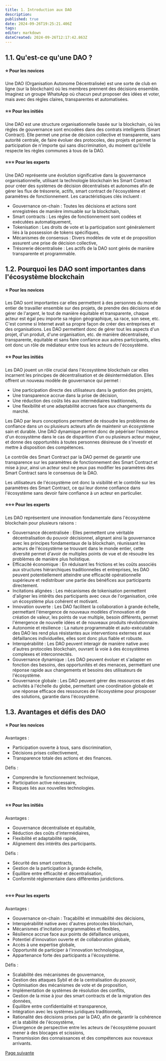 ```yaml
---
title: 1. Introduction aux DAO
description: 
published: true
date: 2024-09-26T19:25:21.406Z
tags: 
editor: markdown
dateCreated: 2024-09-26T12:17:42.863Z
---
```


## **1.1. Qu'est-ce qu'une DAO ?**

#### **⭐ Pour les novices**

Une DAO (Organisation Autonome Décentralisée) est une sorte de club en ligne (sur la blockchain) où les membres prennent des décisions ensemble. Imaginez un groupe WhatsApp où chacun peut proposer des idées et voter, mais avec des règles claires, transparentes et automatisées.

#### **⭐⭐ Pour les initiés**

Une DAO est une structure organisationnelle basée sur la blockchain, où les règles de gouvernance sont encodées dans des contrats intelligents (Smart Contract). Elle permet une prise de décision collective et transparente, sans autorité centrale, de faire évoluer des protocoles, des projets et permet la participation de n'importe qui sans discrimination, du moment qu'il/elle respecte les règles communes à tous de la DAO.

#### **⭐⭐⭐ Pour les experts**

Une DAO représente une évolution significative dans la gouvernance organisationnelle, utilisant la technologie blockchain les Smart Contract pour créer des systèmes de décision décentralisés et autonomes afin de gérer les flux de trésorerie, actifs, smart contract de l'écosystème et paramètres de fonctionnement. Les caractéristiques clés incluent :

-   Gouvernance on-chain : Toutes les décisions et actions sont enregistrées de manière immuable sur la blockchain,
-   Smart contracts : Les règles de fonctionnement sont codées et exécutées automatiquement,
-   Tokenisation : Les droits de vote et la participation sont généralement liés à la possession de tokens spécifiques,
-   Mécanismes de consensus : Divers modèles de vote et de proposition assurent une prise de décision collective,
-   Trésorerie décentralisée : Les actifs de la DAO sont gérés de manière transparente et programmable.

## **1.2. Pourquoi les DAO sont importantes dans l'écosystème blockchain**

#### **⭐ Pour les novices**

Les DAO sont importantes car elles permettent à des personnes du monde entier de travailler ensemble sur des projets, de prendre des décisions et de gérer de l'argent, le tout de manière équitable et transparente, chaque acteur est égal peu importe sa région géographique, sa race, son sexe, etc. C'est comme si Internet avait sa propre façon de créer des entreprises et des organisations. Les DAO permettent donc de gérer tout les aspects d'un projet, d'un produit, d'une organisation, etc. de manière décentralisée, transparente, équitable et sans faire confiance aux autres participants, elles ont donc un rôle de médiateur entre tous les acteurs de l'écosystème.

#### **⭐⭐ Pour les initiés**

Les DAO jouent un rôle crucial dans l'écosystème blockchain car elles incarnent les principes de décentralisation et de désintermédiation. Elles offrent un nouveau modèle de gouvernance qui permet :

-   Une participation directe des utilisateurs dans la gestion des projets,
-   Une transparence accrue dans la prise de décision,
-   Une réduction des coûts liés aux intermédiaires traditionnels,
-   Une flexibilité et une adaptabilité accrues face aux changements du marché.

Les DAO par leurs conceptions permettent de résoudre les problèmes de confiance dans un ou plusieurs acteurs afin de maintenir un écosystème sain et durable. Une DAO dynamique permet donc de pépériser l'existence d'un écosystème dans le cas de disparition d'un ou plusieurs acteur majeur, et donne des opportunités à toutes personnes désireuse de s'investir et mettre à disposition des compétences.

Le contrôle des Smart Contract par la DAO permet de garantir une transparence sur les paramètres de fonctionnement des Smart Contract et mise à jour, ainsi un acteur seul ne peux pas modifier les paramètres des Smart Contract sans le consensus de la DAO.

Les utilisateurs de l'écosystème ont donc la visibilité et le contrôle sur les paramètres des Smart Contract, ce qui leur donne confiance dans l'écosystème sans devoir faire confiance à un acteur en particulier.

#### **⭐⭐⭐ Pour les experts**

Les DAO représentent une innovation fondamentale dans l'écosystème blockchain pour plusieurs raisons :

-   Gouvernance décentralisée : Elles permettent une véritable décentralisation du pouvoir décisionnel, alignant ainsi la gouvernance avec les principes fondamentaux de la blockchain, réunissant les acteurs de l'écosystème se trouvant dans le monde entier, cette diversité permet d'avoir de multiples points de vue et de résoudre les problèmes de manière plus holistique.
-   Efficacité économique : En réduisant les frictions et les coûts associés aux structures hiérarchiques traditionnelles et entreprises, les DAO peuvent potentiellement atteindre une efficacité opérationnelle supérieure et redistribuer une partie des bénéfices aux participants directement.
-   Incitations alignées : Les mécanismes de tokenisation permettent d'aligner les intérêts des participants avec ceux de l'organisation, crée un écosystème plus cohérent et motivant.
-   Innovation ouverte : Les DAO facilitent la collaboration à grande échelle, permettant l'émergence de nouveaux modèles d'innovation et de création de valeur, les points de vue multiple, besoin différents, permet l'émergence de nouvelle idées et de nouveaux produits révolutionnaire.
-   Autonomie et résilience : La nature programmable et auto-exécutable des DAO les rend plus résistantes aux interventions externes et aux défaillances individuelles, elles sont donc plus fiable et robuste.
-   Interopérabilité : Les DAO peuvent interagir de manière native avec d'autres protocoles blockchain, ouvrant la voie à des écosystèmes complexes et interconnectés.
-   Gouvernance dynamique : Les DAO peuvent évoluer et s'adapter en fonction des besoins, des opportunités et des menaces, permettant une réponse rapide aux changements et besoins des utilisateurs de l'écosystème.
-   Gouvernance globale : Les DAO peuvent gérer des ressources et des activités à l'échelle du globe, permettant une coordination globale et une réponse efficace des ressources de l'écosystème pour prosposer des solutions, garantie dans l'écosystème.

## **1.3. Avantages et défis des DAO**

#### **⭐ Pour les novices**

Avantages :

-   Participation ouverte à tous, sans discrimination,
-   Décisions prises collectivement,
-   Transparence totale des actions et des finances.

Défis :

-   Comprendre le fonctionnement technique,
-   Participation active nécessaire,
-   Risques liés aux nouvelles technologies.  
     

#### **⭐⭐ Pour les initiés**

Avantages :

-   Gouvernance décentralisée et équitable,
-   Réduction des coûts d'intermédiaires,
-   Flexibilité et adaptabilité rapide,
-   Alignement des intérêts des participants.

Défis :

-   Sécurité des smart contracts,
-   Gestion de la participation à grande échelle,
-   Équilibre entre efficacité et décentralisation,
-   Conformité réglementaire dans différentes juridictions.  
     

#### **⭐⭐⭐ Pour les experts**

Avantages :

-   Gouvernance on-chain : Traçabilité et immuabilité des décisions,
-   Interopérabilité native avec d'autres protocoles blockchain,
-   Mécanismes d'incitation programmables et flexibles,
-   Résilience accrue face aux points de défaillance uniques,
-   Potentiel d'innovation ouverte et de collaboration globale,
-   Accès à une expertise globale,
-   Opportunité de participer à l'innovation technologique,
-   Appartenance forte des participants a l'écosystème.

Défis :

-   Scalabilité des mécanismes de gouvernance,
-   Gestion des attaques Sybil et de la centralisation du pouvoir,
-   Optimisation des mécanismes de vote et de proposition,
-   Implémentation de systèmes de résolution des conflits,
-   Gestion de la mise à jour des smart contracts et de la migration des données,
-   Équilibre entre confidentialité et transparence,
-   Intégration avec les systèmes juridiques traditionnels,
-   Rationalité des décisions prises par la DAO, afin de garantir la cohérence et la stabilité de l'écosystème,
-   Divergence de perspective entre les acteurs de l'écosystème pouvant mener à des blocages et scissions,
-   Transmission des connaissances et des compétences aux nouveaux arrivants.

[Page suivante](/fr/DAO/DAO_RealToken)